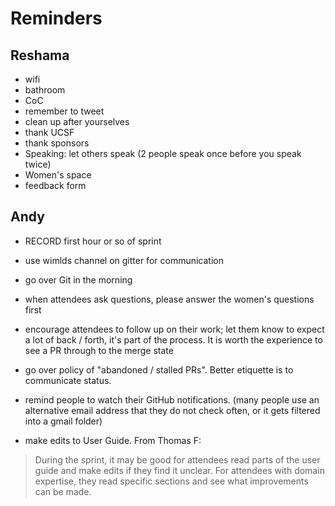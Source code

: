 # Reminders

## Reshama
- wifi
- bathroom
- CoC
- remember to tweet
- clean up after yourselves
- thank UCSF
- thank sponsors
- Speaking: let others speak (2 people speak once before you speak twice)
- Women's space
- feedback form


## Andy
- RECORD first hour or so of sprint
- use wimlds channel on gitter for communication
- go over Git in the morning
- when attendees ask questions, please answer the women's questions first
- encourage attendees to follow up on their work; let them know to expect a lot of back / forth, it's part of the process.   It is worth the experience to see a PR through to the merge state
- go over policy of "abandoned / stalled PRs".  Better etiquette is to communicate status.  
- remind people to watch their GitHub notifications.  (many people use an alternative email address that they do not check often, or it gets filtered into a gmail folder)

- make edits to User Guide.  From Thomas F:
>During the sprint, it may be good for attendees read parts of the user guide and make edits if they find it unclear. For attendees with domain expertise, they read specific sections and see what improvements can be made. 
